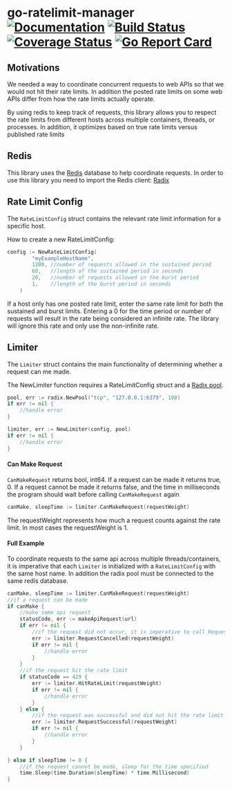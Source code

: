 # go-ratelimit-manager [![Documentation](https://godoc.org/github.com/helixstream/go-ratelimit-manager/src/limiter?status.svg)](http://godoc.org/github.com/helixstream/go-ratelimit-manager/src/limiter) [![Build Status](https://travis-ci.org/helixstream/go-ratelimit-manager.svg?branch=master)](https://travis-ci.org/helixstream/go-ratelimit-manager) [![Coverage Status](https://coveralls.io/repos/github/helixstream/go-ratelimit-manager/badge.svg?branch=master)](https://coveralls.io/github/helixstream/go-ratelimit-manager?branch=master) [![Go Report Card](https://goreportcard.com/badge/github.com/helixstream/go-ratelimit-manager)](https://goreportcard.com/report/github.com/helixstream/go-ratelimit-manager)


## Motivations
We needed a way to coordinate concurrent requests to web APIs so that we would not hit their
rate limits. In addition the posted rate limits on some web APIs differ from how the rate limits
actually operate. 

By using redis to keep track of requests, this library allows you to respect the rate limits 
from different hosts across multiple containers, threads, or processes. In addition, it 
optimizes based on true rate limits versus published rate limits

## Redis 
This library uses the [Redis](https://redis.io/) database to help coordinate requests. In order to use this library you
need to import the Redis client: [Radix](https://github.com/mediocregopher/radix)


## Rate Limit Config
The `RateLimitConfig` struct contains the relevant rate limit information for a specific host. 

How to create a new RateLimitConfig:
```go
config := NewRateLimitConfig(
	    "myExampleHostName",  
	    1200, //number of requests allowed in the sustained period
	    60,   //length of the sustained period in seconds
	    20,   //number of requests allowed in the burst period
	    1,    //length of the burst period in seconds
	)
```

If a host only has one posted rate limit, enter the same rate limit for both the sustained and burst
limits. Entering a 0 for the time period or number of requests will result in the rate being considered an 
infinite rate. The library will ignore this rate and only use the non-infinite rate.

## Limiter
The `Limiter` struct contains the main functionality of determining whether a request can me made.

The NewLimiter function requires a RateLimitConfig struct and a [Radix pool](https://godoc.org/github.com/mediocregopher/radix/#Pool).
```go
pool, err := radix.NewPool("tcp", "127.0.0.1:6379", 100)
if err != nil {
    //handle error
}

limiter, err := NewLimiter(config, pool)
if err != nil {
    //handle error
}
```

#### Can Make Request
`CanMakeRequest` returns bool, int64. If a request can be made it returns true, 0. 
If a request cannot be made it returns false, and the time in milliseconds the program should 
wait before calling `CanMakeRequest` again
```go
canMake, sleepTime := limiter.CanMakeRequest(requestWeight)
```
The requestWeight represents how much a request counts against the rate limit.
In most cases the requestWeight is 1.
#### Full Example
To coordinate requests to the same api across multiple threads/containers, it is imperative that each
`Limiter` is initialized with a `RateLimitConfig` with the same host name. In addition the radix pool
must be connected to the same redis database.  

```go
canMake, sleepTime := limiter.CanMakeRequest(requestWeight)
//if a request can be made
if canMake {
    //make some api request
    statusCode, err := makeApiRequest(url)
    if err != nil {
        //if the request did not occur, it is imperative to call RequestCancelled()
        err := limiter.RequestCancelled(requestWeight)
        if err != nil {
            //handle error
        }
    }
    //if the request hit the rate limit
    if statusCode == 429 {
        err := limiter.HitRateLimit(requestWeight)
        if err != nil {
            //handle error
        }
    } else {
        //if the request was successful and did not hit the rate limit
        err := limiter.RequestSuccessful(requestWeight)
        if err != nil {
            //handle error
        }
    }

} else if sleepTime != 0 {
    //if the request cannot be made, sleep for the time specified 
    time.Sleep(time.Duration(sleepTime) * time.Millisecond)
}
```

